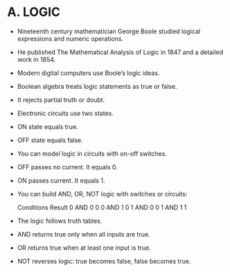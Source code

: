 # A. LOGIC

- Nineteenth century mathematician George Boole studied logical expressions and numeric operations.
- He published The Mathematical Analysis of Logic in 1847 and a detailed work in 1854.
- Modern digital computers use Boole’s logic ideas.

- Boolean algebra treats logic statements as true or false.
- It rejects partial truth or doubt.
- Electronic circuits use two states.
- ON state equals true.
- OFF state equals false.

- You can model logic in circuits with on-off switches.
- OFF passes no current. It equals 0.
- ON passes current. It equals 1.

- You can build AND, OR, NOT logic with switches or circuits:

  Conditions   Result
  0 AND 0      0
  0 AND 1      0
  1 AND 0      0
  1 AND 1      1

- The logic follows truth tables.
- AND returns true only when all inputs are true.
- OR returns true when at least one input is true.
- NOT reverses logic: true becomes false, false becomes true.



